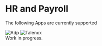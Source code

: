 # HR and Payroll

The following Apps are currently supported

<img src="/images/apps/adp-payroll/icon.svg" alt="Adp" class="app-logo" />
<img src="/images/apps/talenox/icon.svg" alt="Talenox" class="app-logo" />

<aside class="warning">Work in progress.</aside>

